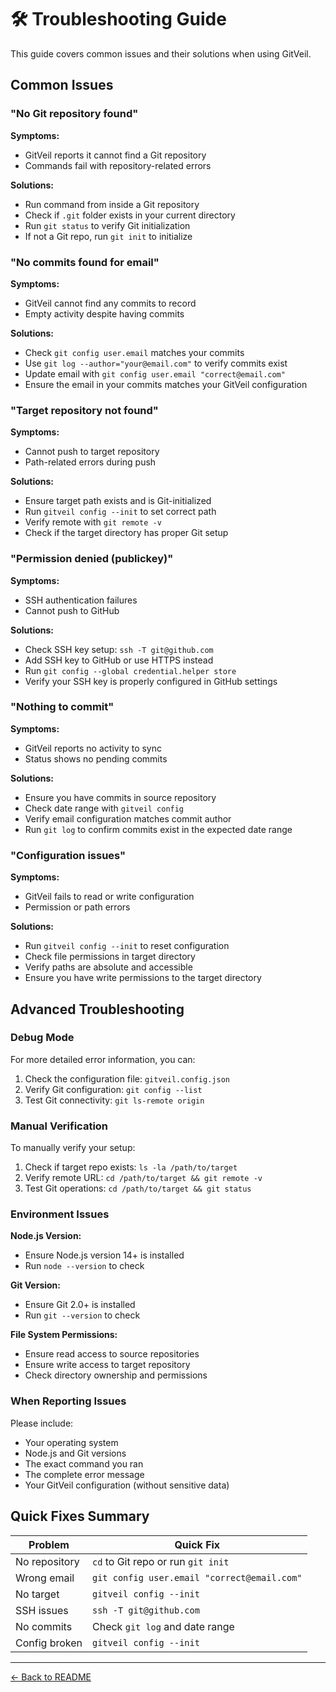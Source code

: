 # 🛠 Troubleshooting Guide

This guide covers common issues and their solutions when using GitVeil.

## Common Issues

### "No Git repository found"

**Symptoms:**
- GitVeil reports it cannot find a Git repository
- Commands fail with repository-related errors

**Solutions:**
- Run command from inside a Git repository
- Check if `.git` folder exists in your current directory
- Run `git status` to verify Git initialization
- If not a Git repo, run `git init` to initialize

### "No commits found for email"

**Symptoms:**
- GitVeil cannot find any commits to record
- Empty activity despite having commits

**Solutions:**
- Check `git config user.email` matches your commits
- Use `git log --author="your@email.com"` to verify commits exist
- Update email with `git config user.email "correct@email.com"`
- Ensure the email in your commits matches your GitVeil configuration

### "Target repository not found"

**Symptoms:**
- Cannot push to target repository
- Path-related errors during push

**Solutions:**
- Ensure target path exists and is Git-initialized
- Run `gitveil config --init` to set correct path
- Verify remote with `git remote -v`
- Check if the target directory has proper Git setup

### "Permission denied (publickey)"

**Symptoms:**
- SSH authentication failures
- Cannot push to GitHub

**Solutions:**
- Check SSH key setup: `ssh -T git@github.com`
- Add SSH key to GitHub or use HTTPS instead
- Run `git config --global credential.helper store`
- Verify your SSH key is properly configured in GitHub settings

### "Nothing to commit"

**Symptoms:**
- GitVeil reports no activity to sync
- Status shows no pending commits

**Solutions:**
- Ensure you have commits in source repository
- Check date range with `gitveil config`
- Verify email configuration matches commit author
- Run `git log` to confirm commits exist in the expected date range

### "Configuration issues"

**Symptoms:**
- GitVeil fails to read or write configuration
- Permission or path errors

**Solutions:**
- Run `gitveil config --init` to reset configuration
- Check file permissions in target directory
- Verify paths are absolute and accessible
- Ensure you have write permissions to the target directory

## Advanced Troubleshooting

### Debug Mode

For more detailed error information, you can:
1. Check the configuration file: `gitveil.config.json`
2. Verify Git configuration: `git config --list`
3. Test Git connectivity: `git ls-remote origin`

### Manual Verification

To manually verify your setup:
1. Check if target repo exists: `ls -la /path/to/target`
2. Verify remote URL: `cd /path/to/target && git remote -v`
3. Test Git operations: `cd /path/to/target && git status`

### Environment Issues

**Node.js Version:**
- Ensure Node.js version 14+ is installed
- Run `node --version` to check

**Git Version:**
- Ensure Git 2.0+ is installed
- Run `git --version` to check

**File System Permissions:**
- Ensure read access to source repositories
- Ensure write access to target repository
- Check directory ownership and permissions

### When Reporting Issues

Please include:
- Your operating system
- Node.js and Git versions
- The exact command you ran
- The complete error message
- Your GitVeil configuration (without sensitive data)

## Quick Fixes Summary

| Problem | Quick Fix |
|---------|-----------|
| No repository | `cd` to Git repo or run `git init` |
| Wrong email | `git config user.email "correct@email.com"` |
| No target | `gitveil config --init` |
| SSH issues | `ssh -T git@github.com` |
| No commits | Check `git log` and date range |
| Config broken | `gitveil config --init` |

---

[← Back to README](README.md)
